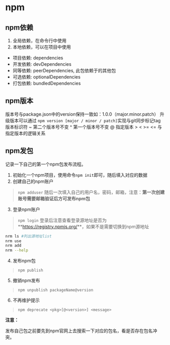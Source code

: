 # npm

## npm依赖

1. 全局依赖，在命令行中使用
2. 本地依赖，可以在项目中使用

- 项目依赖: dependencies
- 开发依赖: devDependencies
- 同等依赖: peerDependencies, 此包依赖于的其他包
- 可选依赖: optionalDependencies
- 打包依赖: bundledDependencies

## npm版本

版本号与package.json中的version保持一致如：1.0.0（major.minor.patch）
升级版本可以通过 ```npm version [major / minor / patch]```实现与git同步标记tag
版本标识符 ~ 第二个版本号不变  ^ 第一个版本号不变 @ 指定版本 > < >= <= 与指定版本的逻辑关系

## npm发包

记录一下自己的第一个npm包发布流程。

1. 初始化一个npm项目，使用命令```npm init```即可，随后填入对应的数据
2. 创建自己的npm账户

  > ```npm adduser```
  随后一次填入自己的用户名，密码，邮箱，注意：**第一次创建账号需要邮箱验证后方可发布npm包**

3. 登录npm账户

  > ```npm login```
  登录后注意查看登录源地址是否为**<https://registry.npmjs.org/>**，如果不是需要切换到npm源地址
  
  ```bash
  nrm ls #列出源地址list
  nrm use
  nrm add
  nrm --help
  ```

4. 发布npm包

 > ```npm publish```

5. 撤销npm发布

 > ```npm unpublish packageName@version```

6. 不再维护提示

 > ```npm deprecate <pkg>[@<version>] <message>```

**注意：**

发布自己包之前要先到npm官网上去搜索一下对应的包名，看是否存在包名冲突。
